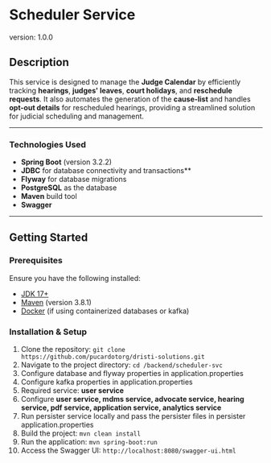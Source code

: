 # Scheduler Service 
version: 1.0.0

## Description
This service is designed to manage the **Judge Calendar** by efficiently tracking **hearings**,
**judges' leaves**, **court holidays**, and **reschedule requests**. It also automates 
the generation of the **cause-list** and handles **opt-out details** for rescheduled hearings,
providing a streamlined solution for judicial scheduling and management.

---

### Technologies Used
- **Spring Boot** (version 3.2.2)
- **JDBC** for database connectivity and transactions**
- **Flyway** for database migrations
- **PostgreSQL** as the database
- **Maven** build tool
- **Swagger** 

---

## Getting Started

### Prerequisites
Ensure you have the following installed:
- [JDK 17+](https://adoptium.net/)
- [Maven](https://maven.apache.org/) (version 3.8.1)
- [Docker](https://www.docker.com/) (if using containerized databases or kafka)

### Installation & Setup

1.  Clone the repository: `git clone https://github.com/pucardotorg/dristi-solutions.git`
2.  Navigate to the project directory: `cd /backend/scheduler-svc`
3.  Configure database and flyway properties in application.properties
4.  Configure kafka properties in application.properties
5.  Required service: **user service**
6.  Configure **user service, mdms service, advocate service, hearing service, pdf service, application service, analytics service**
7.  Run persister service locally and pass the persister files in persister application.properties
8.  Build the project: `mvn clean install`
9.  Run the application: `mvn spring-boot:run`
10. Access the Swagger UI: `http://localhost:8080/swagger-ui.html`

